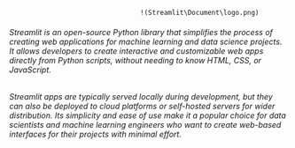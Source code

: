                                      !(Streamlit\Document\logo.png)

######  Streamlit is an open-source Python library that simplifies the process of creating web applications for machine learning and data science projects. It allows developers to create interactive and customizable web apps directly from Python scripts, without needing to know HTML, CSS, or JavaScript.

######   Streamlit apps are typically served locally during development, but they can also be deployed to cloud platforms or self-hosted servers for wider distribution. Its simplicity and ease of use make it a popular choice for data scientists and machine learning engineers who want to create web-based interfaces for their projects with minimal effort.
